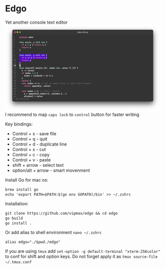 # Edgo
Yet another console text editor
![editor](screen.png)
I recommend to map `caps lock` to `control` button for faster writing   

Key bindings:
- Control + s - save file
- Control + q - quit
- Control + d - duplicate line
- Control + x - cut 
- Control + c - copy 
- Control + v - paste
- shift + arrow - select text
- option/alt + arrow - smart movenment


Install Go for mac os:
```
brew install go 
echo 'export PATH=$PATH:$(go env GOPATH)/bin' >> ~/.zshrc
```

Installation:
```shell
git clone https://github.com/vipmax/edgo && cd edgo
go build 
go install .
```

Or add alias to  shell environment `nano ~/.zshrc`
```shell
alias edgo="./$pwd./edgo"
```

If you are using `tmux` add `set-option -g default-terminal "xterm-256color" ` to conf for shift and option keys. Do not forget apply it as `tmux source-file ~/.tmux.conf`